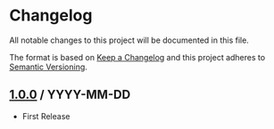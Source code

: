 # Changelog
All notable changes to this project will be documented in this file.

The format is based on [Keep a Changelog](http://keepachangelog.com/en/1.0.0/)
and this project adheres to [Semantic Versioning](http://semver.org/spec/v2.0.0.html).

## [1.0.0] / YYYY-MM-DD
- First Release

[vNext]: ../../compare/1.0.0...HEAD
[1.0.0]: ../../compare/1.0.0
